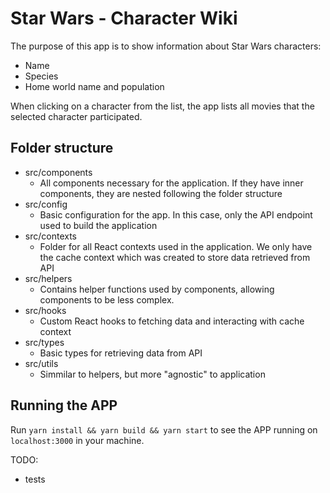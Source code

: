 # Star Wars - Character Wiki
The purpose of this app is to show information about Star Wars characters:
- Name
- Species
- Home world name and population

When clicking on a character from the list, the app lists all movies that the selected character participated.

## Folder structure
- src/components
  - All components necessary for the application. If they have inner components, they are nested following the folder structure
- src/config
  - Basic configuration for the app. In this case, only the API endpoint used to build the application
- src/contexts
  - Folder for all React contexts used in the application. We only have the cache context which was created to store data retrieved from API
- src/helpers
  - Contains helper functions used by components, allowing components to be less complex.
- src/hooks
  - Custom React hooks to fetching data and interacting with cache context
- src/types
  - Basic types for retrieving data from API
- src/utils
  - Simmilar to helpers, but more "agnostic" to application


## Running the APP

Run `yarn install && yarn build && yarn start` to see the APP running on `localhost:3000` in your machine.


TODO:
- tests